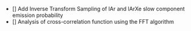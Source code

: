 - [] Add Inverse Transform Sampling of lAr and lArXe slow component emission probability
- [] Analysis of cross-correlation function using the FFT algorithm